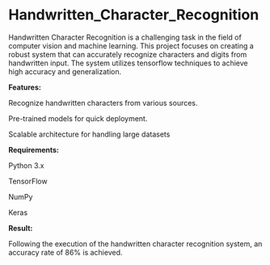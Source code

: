 # Handwritten_Character_Recognition

Handwritten Character Recognition is a challenging task in the field of computer vision and machine learning. This project focuses on creating a robust system that can accurately recognize characters and digits from handwritten input. The system utilizes tensorflow techniques to achieve high accuracy and generalization.

**Features:**

Recognize handwritten characters from various sources.

Pre-trained models for quick deployment.

Scalable architecture for handling large datasets

**Requirements:**

Python 3.x

TensorFlow

NumPy

Keras

**Result:**

Following the execution of the handwritten character recognition system, an accuracy rate of 86% is achieved.
